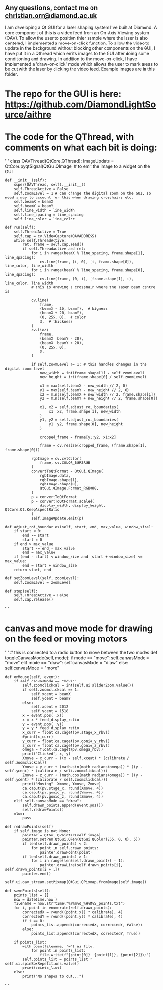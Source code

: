 ## Any questions, contact me on christian.orr@diamond.ac.uk

I am developing a Qt GUI for a laser shaping system I've built at Diamond. A core component of this is a video feed from an On-Axis Viewing system (OAV). To allow the user to position thier sample where the laser is also centered, I implemented a move-on-click function. To allow the video to update in the background without blocking other components on the GUI, I have put it in a Qthread which emits images to the GUI after doing some conditioning and drawing. In addition to the move-on-click, I have implemented a 'draw-on-click' mode which allows the user to mark areas to be cut with the laser by clicking the video feed. Example images are in this folder. 

# The repo for the GUI is here: https://github.com/DiamondLightSource/aithre

# The code for the QThread, with comments on what each bit is doing:

'''
class OAVThread(QtCore.QThread):
    ImageUpdate = QtCore.pyqtSignal(QtGui.QImage) # to emit the image to a widget on the GUI

    def __init__(self):
        super(OAVThread, self).__init__()
        self.ThreadActive = False
        self.zoomLevel = 1 # can change the digital zoom on the GUI, so need a way to account for this when drawing crosshairs etc.
        self.beamX = beamX
        self.beamY = beamY
        self.line_width = line_width
        self.line_spacing = line_spacing
        self.line_color = line_color

    def run(self):
        self.ThreadActive = True
        self.cap = cv.VideoCapture(OAVADDRESS)
        while self.ThreadActive:
            ret, frame = self.cap.read()
            if self.ThreadActive and ret:
                for i in range(beamX % line_spacing, frame.shape[1], line_spacing):
                    cv.line(frame, (i, 0), (i, frame.shape[0]), line_color, line_width)
                for i in range(beamY % line_spacing, frame.shape[0], line_spacing):
                    cv.line(frame, (0, i), (frame.shape[1], i), line_color, line_width)
                # this is drawing a crosshair where the laser beam centre is

                cv.line(
                    frame,
                    (beamX - 20, beamY),  # bigness
                    (beamX + 20, beamY),
                    (0, 255, 0),  # color
                    3,  # thickness
                )
                cv.line(
                    frame,
                    (beamX, beamY - 20),
                    (beamX, beamY + 20),
                    (0, 255, 0),
                    3,
                )

                if self.zoomLevel != 1: # this handles changes in the digital zoom level
                    new_width = int(frame.shape[1] / self.zoomLevel)
                    new_height = int(frame.shape[0] / self.zoomLevel)

                    x1 = max(self.beamX - new_width // 2, 0)
                    y1 = max(self.beamY - new_height // 2, 0)
                    x2 = min(self.beamX + new_width // 2, frame.shape[1])
                    y2 = min(self.beamY + new_height // 2, frame.shape[0])

                    x1, x2 = self.adjust_roi_boundaries(
                        x1, x2, frame.shape[1], new_width
                    )
                    y1, y2 = self.adjust_roi_boundaries(
                        y1, y2, frame.shape[0], new_height
                    )

                    cropped_frame = frame[y1:y2, x1:x2]

                    frame = cv.resize(cropped_frame, (frame.shape[1], frame.shape[0]))

                rgbImage = cv.cvtColor(
                    frame, cv.COLOR_BGR2RGB
                )  
                convertToQtFormat = QtGui.QImage(
                    rgbImage.data,
                    rgbImage.shape[1],
                    rgbImage.shape[0],
                    QtGui.QImage.Format_RGB888,
                )
                p = convertToQtFormat
                p = convertToQtFormat.scaled(
                    display_width, display_height, QtCore.Qt.KeepAspectRatio
                ) 
                self.ImageUpdate.emit(p)

    def adjust_roi_boundaries(self, start, end, max_value, window_size):
        if start < 0:
            end -= start
            start = 0
        if end > max_value:
            start -= end - max_value
            end = max_value
        if (end - start) < window_size and (start + window_size) <= max_value:
            end = start + window_size
        return start, end

    def setZoomLevel(self, zoomLevel):
        self.zoomLevel = zoomLevel 

    def stop(self):
        self.ThreadActive = False
        self.cap.release()
'''

# canvas and move mode for drawing on the feed or moving motors

'''
    # this is connected to a radio button to move between the two modes
    def toggleCanvasMode(self, mode):
        if mode == "move":
            self.canvasMode = "move"
        elif mode == "draw":
            self.canvasMode = "draw"
        else:
            self.canvasMode = "move"

    def onMouse(self, event):
        if self.canvasMode == "move":
            self.zoomclickcal = int(self.ui.sliderZoom.value())
            if self.zoomclickcal == 1:
                self.xcent = beamX
                self.ycent = beamY
            else:
                self.xcent = 2012
                self.ycent = 1518
            x = event.pos().x()
            x = x * feed_display_ratio
            y = event.pos().y()
            y = y * feed_display_ratio
            x_curr = float(ca.caget(pv.stage_x_rbv))
            #print(x_curr)
            y_curr = float(ca.caget(pv.gonio_y_rbv))
            z_curr = float(ca.caget(pv.gonio_z_rbv))
            omega = float(ca.caget(pv.omega_rbv))
            print("Clicked", x, y)
            Xmove = x_curr - ((x - self.xcent) * (calibrate / self.zoomclickcal))
            Ymove = y_curr + (math.sin(math.radians(omega)) * ((y - self.ycent) * (calibrate / self.zoomclickcal)))
            Zmove = z_curr + (math.cos(math.radians(omega)) * ((y - self.ycent) * (calibrate / self.zoomclickcal)))
            print("Moving", Xmove, Ymove, Zmove)
            ca.caput(pv.stage_x, round(Xmove, 4))
            ca.caput(pv.gonio_y, round(Ymove, 4))
            ca.caput(pv.gonio_z, round(Zmove, 4))
        elif self.canvasMode == "draw":
            self.drawn_points.append(event.pos())
            self.redrawPoints()
        else:
            pass
        
    def redrawPoints(self):
        if self.image is not None:
            painter = QtGui.QPainter(self.image)
            painter.setPen(QtGui.QPen(QtGui.QColor(255, 0, 0), 5))
            if len(self.drawn_points) < 2:
                for point in self.drawn_points:
                    painter.drawPoint(point)
            if len(self.drawn_points) > 1:
                for i in range(len(self.drawn_points) - 1):
                    painter.drawLine(self.drawn_points[i], self.drawn_points[i + 1])
            painter.end()
            self.ui.oav_stream.setPixmap(QtGui.QPixmap.fromImage(self.image))

    def savePoints(self):
        points_list = []
        now = datetime.now()
        filename = now.strftime("%Y%m%d_%H%M%S_points.txt")
        for i, point in enumerate(self.drawn_points):
            correctedX = round((point.x() * calibrate), 4)
            correctedY = round((point.y() * calibrate), 4)
            if i == 0:
                points_list.append((correctedX, correctedY, False))
            else:
                points_list.append((correctedX, correctedY, True))
        
        if points_list:
            with open(filename, 'w') as file:
                for point in points_list:
                    file.write(f"{point[0]}, {point[1]}, {point[2]}\n")
            self.points_list = points_list * self.ui.spinBoxRepetitions.value()
            print(points_list)
        else:
            print("No shapes to cut...")
'''

